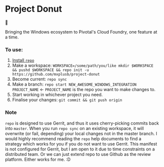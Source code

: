 # Project Donut

:doughnut:

Bringing the Windows ecosystem to Pivotal's Cloud Foundry, one feature at a time.

### To use:

1. [Install `repo`](https://source.android.com/source/downloading)
1. Make a workspace: `WORKSPACE=/some/path/you/like mkdir $WORKSPACE && pushd $WORKSPACE && repo init -u https://github.com/mxplusb/project-donut`
1. Become current: `repo sync`
1. Make a branch: `repo start NEW_AWESOME_WINDOWS_INTEGRATION PROJECT_NAME` <- `PROJECT_NAME` is the repo you want to make changes to.
1. Start working in whichever project you need.
1. Finalise your changes: `git commit && git push origin`

### Note

`repo` is designed to use Gerrit, and thus it uses cherry-picking commits back into `master`. When you run `repo sync` on an existing workspace, it will overwrite (or fail, depending) your local changes not in the master branch. I would highly recommend reading the `repo` help documents to find a strategy which works for you if you do not want to use Gerrit. This manifest is not configured for Gerrit, but I am open to it due to time constraints on a distributed team. Or we can just extend repo to use Github as the review platform. Either works for me. :D

